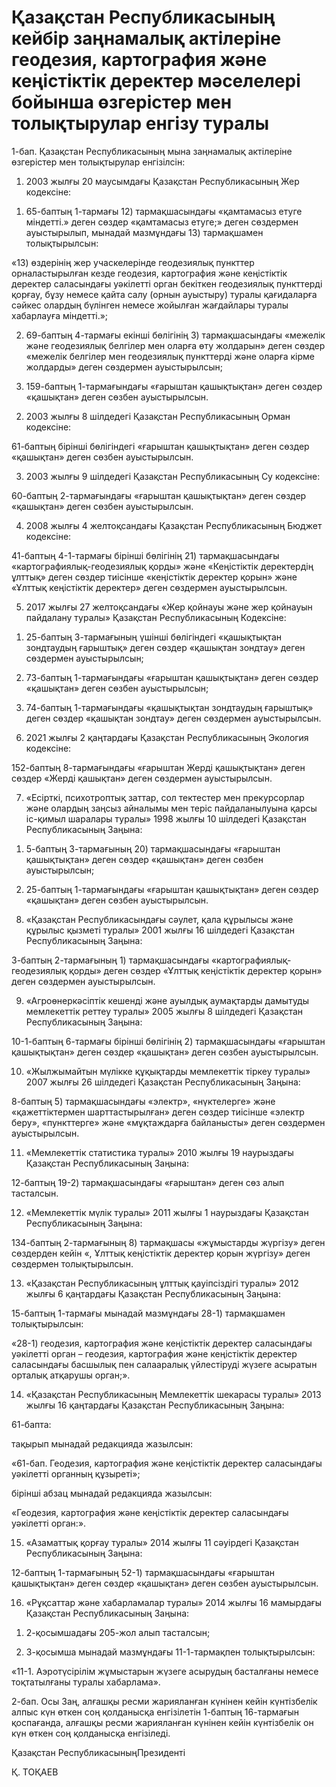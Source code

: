 # Қазақстан Республикасының кейбір заңнамалық актілеріне геодезия, картография және кеңістіктік деректер мәселелері бойынша өзгерістер  мен   толықтырулар   енгізу   туралы

1-бап. Қазақстан Республикасының мына заңнамалық актілеріне өзгерістер мен толықтырулар енгізілсін:

1. 2003 жылғы 20 маусымдағы Қазақстан Республикасының Жер кодексіне:

1) 65-баптың 1-тармағы 12) тармақшасындағы «қамтамасыз етуге міндетті.» деген сөздер «қамтамасыз етуге;» деген сөздермен ауыстырылып, мынадай мазмұндағы 13) тармақшамен толықтырылсын:

«13) өздерінің жер учаскелерінде геодезиялық пункттер орналастырылған кезде геодезия, картография және кеңістіктік деректер саласындағы уәкілетті орган бекіткен геодезиялық пункттерді қорғау, бұзу немесе қайта салу (орнын ауыстыру) туралы қағидаларға сәйкес олардың бүлінген немесе жойылған жағдайлары туралы хабарлауға міндетті.»; 

2) 69-баптың 4-тармағы екінші бөлігінің 3) тармақшасындағы «межелiк және геодезиялық белгiлер мен оларға өту жолдарын» деген сөздер «межелік белгілер мен геодезиялық пункттерді және оларға кірме жолдарды» деген сөздермен ауыстырылсын;

3) 159-баптың 1-тармағындағы «ғарыштан қашықтықтан» деген сөздер «қашықтан» деген сөзбен ауыстырылсын.

2. 2003 жылғы 8 шілдедегі Қазақстан Республикасының Орман кодексіне:

61-баптың бірінші бөлігіндегі «ғарыштан қашықтықтан» деген сөздер «қашықтан» деген сөзбен ауыстырылсын.

3. 2003 жылғы 9 шілдедегі Қазақстан Республикасының Су кодексіне:    

60-баптың 2-тармағындағы «ғарыштан қашықтықтан» деген сөздер «қашықтан» деген сөзбен ауыстырылсын.

4. 2008 жылғы 4 желтоқсандағы Қазақстан Республикасының Бюджет кодексіне:

41-баптың 4-1-тармағы бірінші бөлігінің 21) тармақшасындағы «картографиялық-геодезиялық қорды» және «Кеңістіктік деректердің ұлттық» деген сөздер тиісінше «кеңістіктік деректер қорын» және «Ұлттық кеңістіктік деректер» деген сөздермен ауыстырылсын.

5. 2017 жылғы 27 желтоқсандағы «Жер қойнауы және жер қойнауын пайдалану туралы» Қазақстан Республикасының Кодексіне:

1) 25-баптың 3-тармағының үшінші бөлігіндегі «қашықтықтан зондтаудың ғарыштық» деген сөздер «қашықтан зондтау» деген сөздермен ауыстырылсын;

2) 73-баптың 1-тармағындағы «ғарыштан қашықтықтан» деген сөздер «қашықтан» деген сөзбен ауыстырылсын;

3) 74-баптың 1-тармағындағы «қашықтықтан зондтаудың ғарыштық» деген сөздер «қашықтан зондтау» деген сөздермен ауыстырылсын.

6. 2021 жылғы 2 қаңтардағы Қазақстан Республикасының Экология кодексіне:

152-баптың 8-тармағындағы «ғарыштан Жерді қашықтықтан» деген сөздер «Жерді қашықтан» деген сөздермен ауыстырылсын.

7. «Есірткі, психотроптық заттар, сол тектестер мен прекурсорлар және олардың заңсыз айналымы мен теріс пайдаланылуына қарсы іс-қимыл шаралары туралы» 1998 жылғы 10 шілдедегі Қазақстан Республикасының Заңына: 

1) 5-баптың 3-тармағының 20) тармақшасындағы «ғарыштан қашықтықтан» деген сөздер «қашықтан» деген сөзбен ауыстырылсын;

2) 25-баптың 1-тармағындағы «ғарыштан қашықтықтан» деген сөздер «қашықтан» деген сөзбен ауыстырылсын.

8. «Қазақстан Республикасындағы сәулет, қала құрылысы және құрылыс қызметі туралы» 2001 жылғы 16 шілдедегі Қазақстан Республикасының Заңына:

3-баптың 2-тармағының 1) тармақшасындағы «картографиялық-геодезиялық қорды» деген сөздер «Ұлттық кеңістіктік деректер қорын» деген сөздермен ауыстырылсын.

9. «Агроөнеркәсіптік кешенді және ауылдық аумақтарды дамытуды мемлекеттік реттеу туралы» 2005 жылғы 8 шілдедегі Қазақстан Республикасының Заңына:

10-1-баптың 6-тармағы бірінші бөлігінің 2) тармақшасындағы «ғарыштан қашықтықтан» деген сөздер «қашықтан» деген сөзбен ауыстырылсын.

10. «Жылжымайтын мүлікке құқықтарды мемлекеттік тіркеу туралы» 2007 жылғы 26 шілдедегі Қазақстан Республикасының Заңына:

8-баптың 5) тармақшасындағы «электр», «нүктелерге» және «қажеттіктермен шарттастырылған» деген сөздер тиісінше «электр беру», «пункттерге» және «мұқтаждарға байланысты» деген сөздермен ауыстырылсын.

11. «Мемлекеттік статистика туралы» 2010 жылғы 19 наурыздағы Қазақстан Республикасының Заңына:

12-баптың 19-2) тармақшасындағы «ғарыштан» деген сөз алып тасталсын.

12. «Мемлекеттік мүлік туралы» 2011 жылғы 1 наурыздағы Қазақстан Республикасының Заңына:

134-баптың 2-тармағының 8) тармақшасы «жұмыстарды жүргізу» деген сөздерден кейін «, Ұлттық кеңістіктік деректер қорын жүргізу» деген сөздермен толықтырылсын.

13. «Қазақстан Республикасының ұлттық қауіпсіздігі туралы»  2012 жылғы 6 қаңтардағы Қазақстан Республикасының Заңына:

15-баптың 1-тармағы мынадай мазмұндағы 28-1) тармақшамен толықтырылсын:

 «28-1) геодезия, картография және кеңістіктік деректер саласындағы уәкілетті орган – геодезия, картография және кеңістіктік деректер саласындағы басшылық пен салааралық үйлестіруді жүзеге асыратын орталық атқарушы орган;».

14. «Қазақстан Республикасының Мемлекеттік шекарасы туралы»  2013 жылғы 16 қаңтардағы Қазақстан Республикасының Заңына: 

61-бапта:

тақырып мынадай редакцияда жазылсын:

«61-бап. Геодезия, картография және кеңістіктік деректер саласындағы уәкілетті органның құзыреті»;

бірінші абзац мынадай редакцияда жазылсын:

«Геодезия, картография және кеңістіктік деректер саласындағы уәкілетті орган:».

15. «Азаматтық қорғау туралы» 2014 жылғы 11 сәуірдегі Қазақстан Республикасының Заңына:

12-баптың 1-тармағының 52-1) тармақшасындағы «ғарыштан қашықтықтан» деген сөздер «қашықтан» деген сөзбен ауыстырылсын.

16. «Рұқсаттар және хабарламалар туралы» 2014 жылғы 16 мамырдағы Қазақстан Республикасының Заңына: 

1) 2-қосымшадағы 205-жол алып тасталсын;

2) 3-қосымша мынадай мазмұндағы 11-1-тармақпен толықтырылсын:

«11-1. Аэротүсірілім жұмыстарын жүзеге асырудың басталғаны немесе тоқтатылғаны туралы хабарлама».

2-бап. Осы Заң, алғашқы ресми жарияланған күнінен кейін күнтізбелік алпыс күн өткен соң қолданысқа енгізілетін 1-баптың 16-тармағын қоспағанда, алғашқы ресми жарияланған күнінен кейін күнтізбелік он күн өткен соң қолданысқа енгізіледі.

Қазақстан РеспубликасыныңПрезиденті

Қ. ТОҚАЕВ

